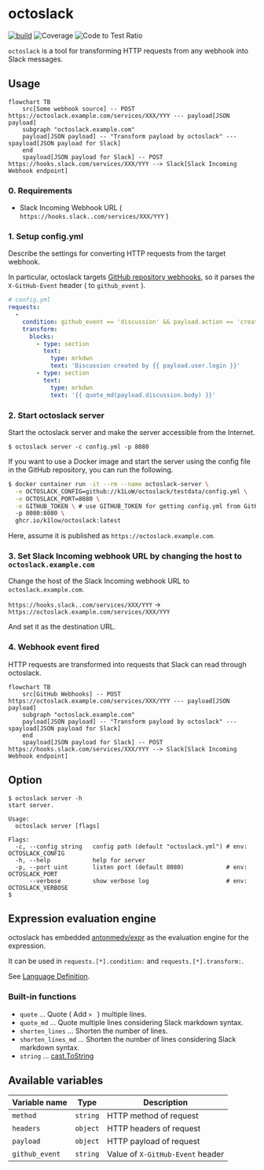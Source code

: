 # octoslack

[![build](https://github.com/k1LoW/octoslack/actions/workflows/ci.yml/badge.svg)](https://github.com/k1LoW/octoslack/actions/workflows/ci.yml) ![Coverage](https://raw.githubusercontent.com/k1LoW/octocovs/main/badges/k1LoW/octoslack/coverage.svg) ![Code to Test Ratio](https://raw.githubusercontent.com/k1LoW/octocovs/main/badges/k1LoW/octoslack/ratio.svg)

`octoslack` is a tool for transforming HTTP requests from any webhook into Slack messages.

## Usage

``` mermaid
flowchart TB
    src[Some webhook source] -- POST https://octoslack.example.com/services/XXX/YYY --- payload[JSON payload]
    subgraph "octoslack.example.com"
    payload[JSON payload] -- "Transform payload by octoslack" --- spayload[JSON payload for Slack]
    end
    spayload[JSON payload for Slack] -- POST https://hooks.slack.com/services/XXX/YYY --> Slack[Slack Incoming Webhook endpoint]
```

### 0. Requirements

- Slack Incoming Webhook URL ( `https://hooks.slack..com/services/XXX/YYY` )

### 1. Setup config.yml

Describe the settings for converting HTTP requests from the target webhook.

In particular, octoslack targets [GitHub repository webhooks](https://docs.github.com/en/rest/webhooks?apiVersion=2022-11-28), so it parses the `X-GitHub-Event` header ( to `github_event` ).

``` yaml
# config.yml
requests:
  -
    condition: github_event == 'discussion' && payload.action == 'created'
    transform:
      blocks:
        - type: section
          text:
            type: mrkdwn
            text: 'Discussion created by {{ payload.user.login }}'
        - type: section
          text:
            type: mrkdwn
            text: '{{ quote_md(payload.discussion.body) }}'
```

### 2. Start octoslack server

Start the octoslack server and make the server accessible from the Internet.

``` console
$ octoslack server -c config.yml -p 8080
```

If you want to use a Docker image and start the server using the config file in the GitHub repository, you can run the following.

``` sh
$ docker container run -it --rm --name octoslack-server \
  -e OCTOSLACK_CONFIG=github://k1LoW/octoslack/testdata/config.yml \
  -e OCTOSLACK_PORT=8080 \
  -e GITHUB_TOKEN \ # use GITHUB_TOKEN for getting config.yml from GitHub repository
  -p 8080:8080 \
  ghcr.io/k1low/octoslack:latest
```

Here, assume it is published as `https://octoslack.example.com`.

### 3. Set Slack Incoming webhook URL by changing the host to `octoslack.example.com`

Change the host of the Slack Incoming webhook URL to `octoslack.example.com`.

`https://hooks.slack..com/services/XXX/YYY` -> `https://octoslack.example.com/services/XXX/YYY`

And set it as the destination URL.

### 4. Webhook event fired

HTTP requests are transformed into requests that Slack can read through octoslack.

``` mermaid
flowchart TB
    src[GitHub Webhooks] -- POST https://octoslack.example.com/services/XXX/YYY --- payload[JSON payload]
    subgraph "octoslack.example.com"
    payload[JSON payload] -- "Transform payload by octoslack" --- spayload[JSON payload for Slack]
    end
    spayload[JSON payload for Slack] -- POST https://hooks.slack.com/services/XXX/YYY --> Slack[Slack Incoming Webhook endpoint]
```

## Option

``` console
$ octoslack server -h
start server.

Usage:
  octoslack server [flags]

Flags:
  -c, --config string   config path (default "octoslack.yml") # env: OCTOSLACK_CONFIG
  -h, --help            help for server
  -p, --port uint       listen port (default 8080)            # env: OCTOSLACK_PORT
      --verbose         show verbose log                      # env: OCTOSLACK_VERBOSE
$
```

## Expression evaluation engine

octoslack has embedded [antonmedv/expr](https://github.com/antonmedv/expr) as the evaluation engine for the expression.

It can be used in `requests.[*].condition:` and `requests.[*].transform:`.

See [Language Definition](https://expr.medv.io/docs/Language-Definition).

### Built-in functions

- `quote` ... Quote ( Add `> ` ) multiple lines.
- `quote_md` ... Quote multiple lines considering Slack markdown syntax.
- `shorten_lines` ... Shorten the number of lines.
- `shorten_lines_md` ... Shorten the number of lines considering Slack markdown syntax.
- `string` ... [cast.ToString](https://pkg.go.dev/github.com/spf13/cast#ToString)

## Available variables

| Variable name | Type | Description |
| --- | --- | --- |
| `method` | `string` | HTTP method of request |
| `headers` | `object` | HTTP headers of request |
| `payload` | `object` | HTTP payload of request |
| `github_event` | `string` | Value of `X-GitHub-Event` header |
